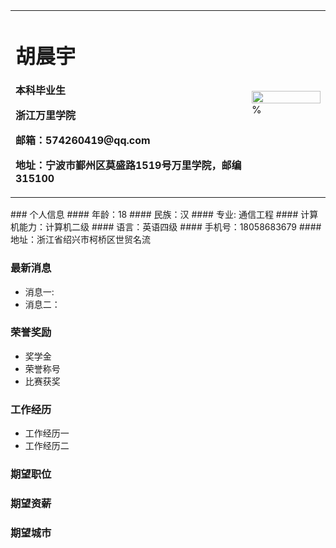 <table border="0">
  <tr>
    <td width="75%">
      <h1>胡晨宇</h1>
      <p><b>本科毕业生</b></p>
      <p><b>浙江万里学院</b></p>
      <p><b>邮箱：574260419@qq.com</b></p>
      <p><b>地址：宁波市鄞州区莫盛路1519号万里学院，邮编315100</b></p>
    </td>
    <td width="25%">
      <img src="/证件照.jpg" width="100%">      % 
    </td>
  </tr>
</table>
### 个人信息
#### 年龄：18
#### 民族：汉
#### 专业: 通信工程
#### 计算机能力：计算机二级
#### 语言：英语四级
#### 手机号：18058683679
#### 地址：浙江省绍兴市柯桥区世贸名流

### 最新消息
- 消息一:
- 消息二：

### 荣誉奖励
- 奖学金
- 荣誉称号
- 比赛获奖

### 工作经历
- 工作经历一
- 工作经历二

### 期望职位

### 期望资薪

### 期望城市
